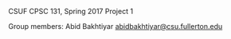 CSUF CPSC 131, Spring 2017
Project 1

Group members:
Abid Bakhtiyar abidbakhtiyar@csu.fullerton.edu
